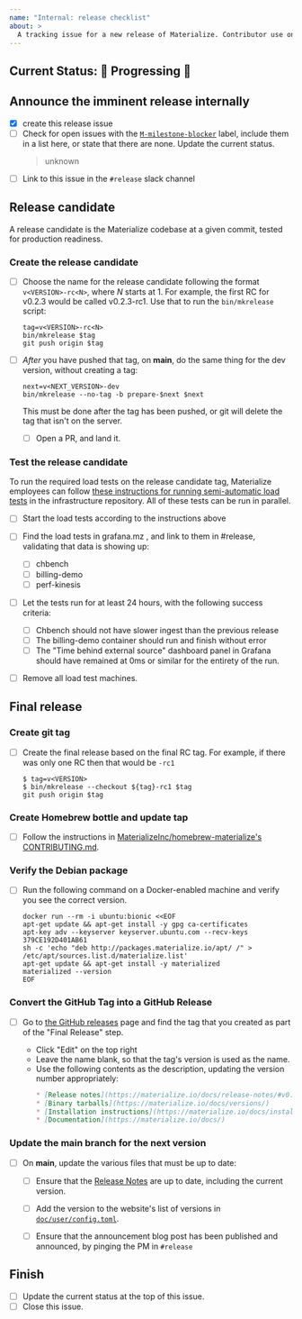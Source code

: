 ```yaml
---
name: "Internal: release checklist"
about: >
  A tracking issue for a new release of Materialize. Contributor use only.
---
```


## Current Status: 🚢 Progressing 🚢

<!--
## Current Status: 🛑 Blocked 🛑
## Current Status: 🚀 [Released](https://github.com/MaterializeInc/materialize/releases/tag/vX.Y.Z) 🚀
-->

## Announce the imminent release internally

- [x] create this release issue
- [ ] Check for open issues with the [`M-milestone-blocker`][blocker-search] label,
  include them in a list here, or state that there are none. Update the current status.
  > unknown
- [ ] Link to this issue in the `#release` slack channel

[blocker-search]: https://github.com/MaterializeInc/materialize/issues?q=is%3Aissue+is%3Aopen+label%3AM-milestone-blocker

## Release candidate

A release candidate is the Materialize codebase at a given commit, tested for
production readiness.

### Create the release candidate

- [ ] Choose the name for the release candidate following the format
  `v<VERSION>-rc<N>`, where _N_ starts at 1. For example, the first RC for
  v0.2.3 would be called v0.2.3-rc1. Use that to run the `bin/mkrelease`
  script:

  ```shell
  tag=v<VERSION>-rc<N>
  bin/mkrelease $tag
  git push origin $tag
  ```

- [ ] *After* you have pushed that tag, on **main**, do the same thing for the dev
  version, without creating a tag:

  ```shell
  next=v<NEXT_VERSION>-dev
  bin/mkrelease --no-tag -b prepare-$next $next
  ```

  This must be done after the tag has been pushed, or git will delete the tag that isn't
  on the server.

  - [ ] Open a PR, and land it.


### Test the release candidate

To run the required load tests on the release candidate tag, Materialize employees
can follow [these instructions for running semi-automatic load tests][load-instr]
in the infrastructure repository. All of these tests can be run in parallel.

[load-instr]: https://github.com/MaterializeInc/infra/tree/main/cloud#starting-a-load-test

- [ ] Start the load tests according to the instructions above

- [ ] Find the load tests in grafana.mz , and link to them in #release, validating that
    data is showing up:

  - [ ] chbench
  - [ ] billing-demo
  - [ ] perf-kinesis

- [ ] Let the tests run for at least 24 hours, with the following success criteria:

  - [ ] Chbench should not have slower ingest than the previous release
  - [ ] The billing-demo container should run and finish without error
  - [ ] The "Time behind external source" dashboard panel in Grafana should have remained
    at 0ms or similar for the entirety of the run.

- [ ] Remove all load test machines.

## Final release

### Create git tag

- [ ] Create the final release based on the final RC tag. For example, if there was only
  one RC then that would be `-rc1`

  ```console
  $ tag=v<VERSION>
  $ bin/mkrelease --checkout ${tag}-rc1 $tag
  git push origin $tag
  ```

### Create Homebrew bottle and update tap

- [ ] Follow the instructions in [MaterializeInc/homebrew-materialize's
  CONTRIBUTING.md][homebrew-guide].

### Verify the Debian package

- [ ] Run the following command on a Docker-enabled machine and verify you see
  the correct version.

  ```shell
  docker run --rm -i ubuntu:bionic <<EOF
  apt-get update && apt-get install -y gpg ca-certificates
  apt-key adv --keyserver keyserver.ubuntu.com --recv-keys 379CE192D401AB61
  sh -c 'echo "deb http://packages.materialize.io/apt/ /" > /etc/apt/sources.list.d/materialize.list'
  apt-get update && apt-get install -y materialized
  materialized --version
  EOF
  ```

[bintray]: https://bintray.com/beta/#/materialize/apt/materialized

### Convert the GitHub Tag into a GitHub Release

- [ ] Go to [the GitHub releases][releases] page and find the tag that you
  created as part of the "Final Release" step.

  - Click "Edit" on the top right
  - Leave the name blank, so that the tag's version is used as the name.
  - Use the following contents as the description, updating the version
    number appropriately:
    ```markdown
    * [Release notes](https://materialize.io/docs/release-notes/#v0.#.#)
    * [Binary tarballs](https://materialize.io/docs/versions/)
    * [Installation instructions](https://materialize.io/docs/install/)
    * [Documentation](https://materialize.io/docs/)
    ```

### Update the main branch for the next version

- [ ] On **main**, update the various files that must be up to date:

  - [ ] Ensure that the [Release Notes] are up
    to date, including the current version.

  - [ ] Add the version to the website's list of versions in
    [`doc/user/config.toml`].

  - [ ] Ensure that the announcement blog post has been published and announced, by
    pinging the PM in `#release`

## Finish

- [ ] Update the current status at the top of this issue.
- [ ] Close this issue.

[`doc/user/config.toml`]: https://github.com/MaterializeInc/materialize/blob/main/doc/user/config.toml
[`LICENSE`]: https://github.com/MaterializeInc/materialize/tree/main/LICENSE
[`src/materialized/Cargo.toml`]: https://github.com/MaterializeInc/materialize/tree/main/src/materialized/Cargo.toml
[homebrew-guide]: https://github.com/MaterializeInc/homebrew-materialize/blob/master/CONTRIBUTING.md
[Release Notes]: https://github.com/MaterializeInc/materialize/tree/main/doc/user/content/release-notes.md
[releases]: https://github.com/MaterializeInc/materialize/releases
[v0.1.2]: https://github.com/MaterializeInc/materialize/releases/tag/v0.1.2
